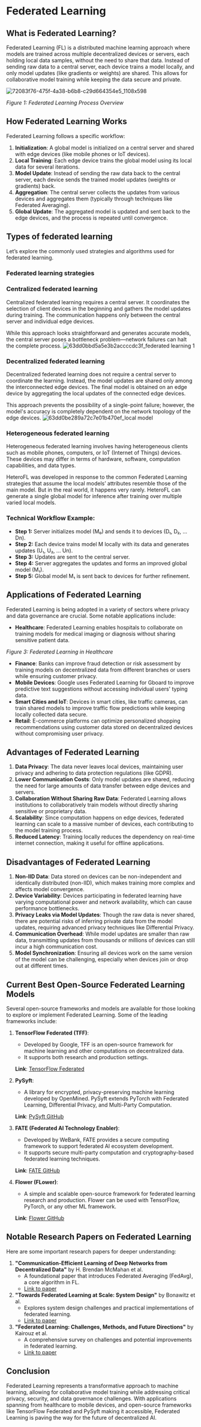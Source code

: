 # Federated Learning

## What is Federated Learning?

Federated Learning (FL) is a distributed machine learning approach where models are trained across multiple decentralized devices or servers, each holding local data samples, without the need to share that data. Instead of sending raw data to a central server, each device trains a model locally, and only model updates (like gradients or weights) are shared. This allows for collaborative model training while keeping the data secure and private.

![72083f76-475f-4a38-b6b8-c29d664354e5_1108x598](https://github.com/user-attachments/assets/52d1ed7c-81f4-46ff-bfc2-d1fdc4e2a30a)


*Figure 1: Federated Learning Process Overview*

## How Federated Learning Works

Federated Learning follows a specific workflow:

1. **Initialization**: A global model is initialized on a central server and shared with edge devices (like mobile phones or IoT devices).
2. **Local Training**: Each edge device trains the global model using its local data for several iterations.
3. **Model Update**: Instead of sending the raw data back to the central server, each device sends the trained model updates (weights or gradients) back.
4. **Aggregation**: The central server collects the updates from various devices and aggregates them (typically through techniques like Federated Averaging).
5. **Global Update**: The aggregated model is updated and sent back to the edge devices, and the process is repeated until convergence.

## Types of federated learning

Let’s explore the commonly used strategies and algorithms used for federated learning.

### Federated learning strategies

### Centralized federated learning

Centralized federated learning requires a central server. It coordinates the selection of client devices in the beginning and gathers the model updates during training. The communication happens only between the central server and individual edge devices.

While this approach looks straightforward and generates accurate models, the central server poses a bottleneck problem—network failures can halt the complete 
process.
![63dd0bbd5a5e3b2accccdc3f_federated learning 1](https://github.com/user-attachments/assets/ddad5aa1-1b8b-4696-b276-0e2fd51c9e90)


### Decentralized federated learning

Decentralized
federated learning does not require a central server to coordinate the learning. Instead, the model updates are shared only among the interconnected edge devices. The final model is obtained on an edge device by aggregating the local updates of the connected edge devices.

This approach prevents the possibility of a single-point failure; however, the model's accuracy is completely dependent on the network topology of the edge devices.
![63dd0be289a72c7e01b470ef_local model](https://github.com/user-attachments/assets/c37a959b-c31d-4dab-bc97-c6807890a18f)

### Heterogeneous federated learning

Heterogeneous
 federated learning involves having heterogeneous clients such as mobile phones, computers, or IoT (Internet of Things) devices. These devices may differ in terms of hardware, software, computation capabilities, and data types.

HeteroFL was developed in response to the common Federated Learning strategies that assume the local models’ attributes resemble those of the main model. But in the real world, it happens very
 rarely. HeteroFL can generate a single global model for inference after training over multiple varied local models.

### Technical Workflow Example:

- **Step 1:** Server initializes model (M₀) and sends it to devices (D₁, D₂, ... Dn).
- **Step 2:** Each device trains model M locally with its data and generates updates (U₁, U₂, ... Un).
- **Step 3:** Updates are sent to the central server.
- **Step 4:** Server aggregates the updates and forms an improved global model (M₁).
- **Step 5:** Global model M₁ is sent back to devices for further refinement.

## Applications of Federated Learning

Federated Learning is being adopted in a variety of sectors where privacy and data governance are crucial. Some notable applications include:

- **Healthcare**: Federated Learning enables hospitals to collaborate on training models for medical imaging or diagnosis without sharing sensitive patient data.


*Figure 3: Federated Learning in Healthcare*

- **Finance**: Banks can improve fraud detection or risk assessment by training models on decentralized data from different branches or users while ensuring customer privacy.
- **Mobile Devices**: Google uses Federated Learning for Gboard to improve predictive text suggestions without accessing individual users' typing data.
- **Smart Cities and IoT**: Devices in smart cities, like traffic cameras, can train shared models to improve traffic flow predictions while keeping locally collected data secure.
- **Retail**: E-commerce platforms can optimize personalized shopping recommendations using customer data stored on decentralized devices without compromising user privacy.

## Advantages of Federated Learning

1. **Data Privacy**: The data never leaves local devices, maintaining user privacy and adhering to data protection regulations (like GDPR).
2. **Lower Communication Costs**: Only model updates are shared, reducing the need for large amounts of data transfer between edge devices and servers.
3. **Collaboration Without Sharing Raw Data**: Federated Learning allows institutions to collaboratively train models without directly sharing sensitive or proprietary data.
4. **Scalability**: Since computation happens on edge devices, federated learning can scale to a massive number of devices, each contributing to the model training process.
5. **Reduced Latency**: Training locally reduces the dependency on real-time internet connection, making it useful for offline applications.

## Disadvantages of Federated Learning

1. **Non-IID Data**: Data stored on devices can be non-independent and identically distributed (non-IID), which makes training more complex and affects model convergence.
2. **Device Variability**: Devices participating in federated learning have varying computational power and network availability, which can cause performance bottlenecks.
3. **Privacy Leaks via Model Updates**: Though the raw data is never shared, there are potential risks of inferring private data from the model updates, requiring advanced privacy techniques like Differential Privacy.
4. **Communication Overhead**: While model updates are smaller than raw data, transmitting updates from thousands or millions of devices can still incur a high communication cost.
5. **Model Synchronization**: Ensuring all devices work on the same version of the model can be challenging, especially when devices join or drop out at different times.

## Current Best Open-Source Federated Learning Models

Several open-source frameworks and models are available for those looking to explore or implement Federated Learning. Some of the leading frameworks include:

1. **TensorFlow Federated (TFF)**:
    - Developed by Google, TFF is an open-source framework for machine learning and other computations on decentralized data.
    - It supports both research and production settings.
    
    **Link**: [TensorFlow Federated](https://www.tensorflow.org/federated)
    
2. **PySyft**:
    - A library for encrypted, privacy-preserving machine learning developed by OpenMined. PySyft extends PyTorch with Federated Learning, Differential Privacy, and Multi-Party Computation.
    
    **Link**: [PySyft GitHub](https://github.com/OpenMined/PySyft)
    
3. **FATE (Federated AI Technology Enabler)**:
    - Developed by WeBank, FATE provides a secure computing framework to support federated AI ecosystem development.
    - It supports secure multi-party computation and cryptography-based federated learning techniques.
    
    **Link**: [FATE GitHub](https://github.com/FederatedAI/FATE)
    
4. **Flower (FLower)**:
    - A simple and scalable open-source framework for federated learning research and production. Flower can be used with TensorFlow, PyTorch, or any other ML framework.
    
    **Link**: [Flower GitHub](https://github.com/adap/flower)
    

## Notable Research Papers on Federated Learning

Here are some important research papers for deeper understanding:

1. **"Communication-Efficient Learning of Deep Networks from Decentralized Data"** by H. Brendan McMahan et al.
    - A foundational paper that introduces Federated Averaging (FedAvg), a core algorithm in FL.
    - [Link to paper](https://arxiv.org/abs/1602.05629)
2. **"Towards Federated Learning at Scale: System Design"** by Bonawitz et al.
    - Explores system design challenges and practical implementations of federated learning.
    - [Link to paper](https://arxiv.org/abs/1902.01046)
3. **"Federated Learning: Challenges, Methods, and Future Directions"** by Kairouz et al.
    - A comprehensive survey on challenges and potential improvements in federated learning.
    - [Link to paper](https://arxiv.org/abs/1912.04977)
    

## Conclusion

Federated Learning represents a transformative approach to machine learning, allowing for collaborative model training while addressing critical privacy, security, and data governance challenges. With applications spanning from healthcare to mobile devices, and open-source frameworks like TensorFlow Federated and PySyft making it accessible, Federated Learning is paving the way for the future of decentralized AI.
